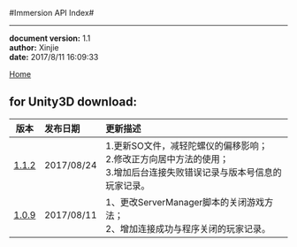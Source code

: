#Immersion API Index#

----------
**document version:**	1.1  
**author:** Xinjie  
**date:** 2017/8/11 16:09:33 

[Home](index.html "Home")

## for Unity3D download:

| 版本        					| 发布日期        					| 更新描述  	|
| :----------------------:					|:---------------------------------| :-----	|
| [1.1.2](attachment/KidsVR2/RKOculusSDK_V1.1.2.zip) | 2017/08/24 |1.更新SO文件，减轻陀螺仪的偏移影响；<br/>2.修改正方向居中方法的使用；<br/>3.增加后台连接失败错误记录与版本号信息的玩家记录。|
| [1.0.9](attachment/KidsVR2/RKOculusSDK_V1.0.9.zip) | 2017/08/11 |1、更改ServerManager脚本的关闭游戏方法；<br/>2、增加连接成功与程序关闭的玩家记录。|

